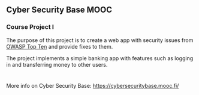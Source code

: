 ## Cyber Security Base MOOC
### Course Project I

The purpose of this project is to create a web app with security issues from [OWASP Top Ten](https://owasp.org/www-project-top-ten/) and provide fixes to them.

The project implements a simple banking app with features such as logging in and transferring money to other users.



#
More info on Cyber Security Base: https://cybersecuritybase.mooc.fi/
